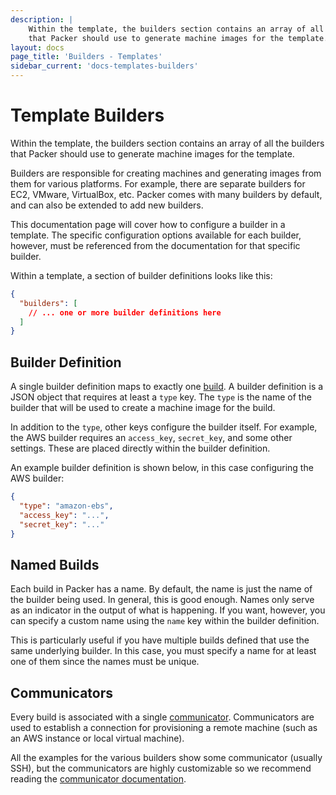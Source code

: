 ```yaml
---
description: |
    Within the template, the builders section contains an array of all the builders
    that Packer should use to generate machine images for the template.
layout: docs
page_title: 'Builders - Templates'
sidebar_current: 'docs-templates-builders'
---
```


# Template Builders

Within the template, the builders section contains an array of all the builders
that Packer should use to generate machine images for the template.

Builders are responsible for creating machines and generating images from them
for various platforms. For example, there are separate builders for EC2,
VMware, VirtualBox, etc. Packer comes with many builders by default, and can
also be extended to add new builders.

This documentation page will cover how to configure a builder in a template.
The specific configuration options available for each builder, however, must be
referenced from the documentation for that specific builder.

Within a template, a section of builder definitions looks like this:

```json
{
  "builders": [
    // ... one or more builder definitions here
  ]
}
```

## Builder Definition

A single builder definition maps to exactly one
[build](/docs/basics/terminology.html#term-build). A builder definition is a
JSON object that requires at least a `type` key. The `type` is the name of the
builder that will be used to create a machine image for the build.

In addition to the `type`, other keys configure the builder itself. For
example, the AWS builder requires an `access_key`, `secret_key`, and some other
settings. These are placed directly within the builder definition.

An example builder definition is shown below, in this case configuring the AWS
builder:

```json
{
  "type": "amazon-ebs",
  "access_key": "...",
  "secret_key": "..."
}
```

## Named Builds

Each build in Packer has a name. By default, the name is just the name of the
builder being used. In general, this is good enough. Names only serve as an
indicator in the output of what is happening. If you want, however, you can
specify a custom name using the `name` key within the builder definition.

This is particularly useful if you have multiple builds defined that use the
same underlying builder. In this case, you must specify a name for at least one
of them since the names must be unique.

## Communicators

Every build is associated with a single
[communicator](/docs/templates/communicator.html). Communicators are used to
establish a connection for provisioning a remote machine (such as an AWS
instance or local virtual machine).

All the examples for the various builders show some communicator (usually SSH),
but the communicators are highly customizable so we recommend reading the
[communicator documentation](/docs/templates/communicator.html).
